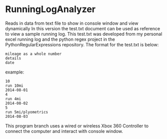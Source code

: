 # RunningLogAnalyzer
Reads in data from text file to show in console window and view dynamically
In this version the test.txt document can be used as reference to view a sample running log.
This test.txt was developed from my personal excel running log and the
python regex project in the PythonRegularExpressions repository.
The format for the test.txt is below:

```
mileage as a whole number
details
date
```

example:
```
10
run 10mi
2014-08-01
4
run 4mi
2014-08-02
5
run 5mi/plyometrics
2014-08-03
```

This program branch uses a wired or wireless Xbox 360 Controller to connect the computer and interact with console window. 